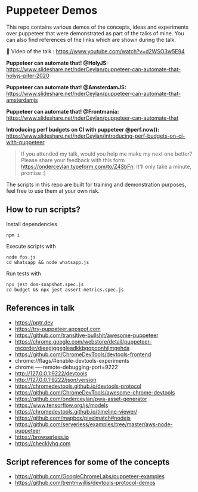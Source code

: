 # Puppeteer Demos

This repo contains various demos of the concepts, ideas and experiments over puppeteer that were demonstrated as part of the talks of mine. You can also find references of the links which are shown during the talk.

🎥 Video of the talk : https://www.youtube.com/watch?v=d2WSO3w5E94

**Puppeteer can automate that! @HolyJS:** https://www.slideshare.net/nderCeylan/puppeteer-can-automate-that-holyjs-piter-2020

**Puppeteer can automate that! @AmsterdamJS:** https://www.slideshare.net/nderCeylan/puppeteer-can-automate-that-amsterdamjs

**Puppeteer can automate that! @Frontmania:** https://www.slideshare.net/nderCeylan/puppeteer-can-automate-that

**Introducing perf budgets on CI with puppeteer @perf.now():** https://www.slideshare.net/nderCeylan/introducing-perf-budgets-on-ci-with-puppeteer

> If you attended my talk, would you help me make my next one better? Please share your feedback with this form https://onderceylan.typeform.com/to/Z4SbFn. It'll only take a minute, promise :)

The scripts in this repo are built for training and demonstration purposes, feel free to use them at your own risk.

## How to run scripts?

Install dependencies
```
npm i
```

Execute scripts with
```
node fps.js
cd whatsapp && node whatsapp.js
```

Run tests with
```
npx jest dom-snapshot.spec.js
cd budget && npx jest assert-metrics.spec.js
```

## References in talk 

* https://pptr.dev
* https://try-puppeteer.appspot.com
* https://github.com/transitive-bullshit/awesome-puppeteer
* https://chrome.google.com/webstore/detail/puppeteer-recorder/djeegiggegleadkkbgopoonhjimgehda
* https://github.com/ChromeDevTools/devtools-frontend
* chrome://flags/#enable-devtools-experiments
* chrome —-remote-debugging-port=9222
* http://127.0.0.1:9222/devtools
* http://127.0.0.1:9222/json/version
* https://chromedevtools.github.io/devtools-protocol
* https://github.com/ChromeDevTools/awesome-chrome-devtools
* https://github.com/onderceylan/pwa-asset-generator
* https://www.tensorflow.org/js/models
* https://chromedevtools.github.io/timeline-viewer/
* https://github.com/mapbox/pixelmatch#nodejs
* https://github.com/serverless/examples/tree/master/aws-node-puppeteer
* https://browserless.io
* https://checklyhq.com

## Script references for some of the concepts
* https://github.com/GoogleChromeLabs/puppeteer-examples
* https://github.com/trentmwillis/devtools-protocol-demos

